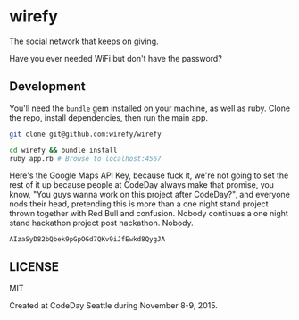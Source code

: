 # wirefy
The social network that keeps on giving.

Have you ever needed WiFi but don't have the password?

## Development

You'll need the `bundle` gem installed on your machine, as well as ruby.
Clone the repo, install dependencies, then run the main app.

```bash
git clone git@github.com:wirefy/wirefy

cd wirefy && bundle install
ruby app.rb # Browse to localhost:4567
```

Here's the Google Maps API Key, because fuck it, we're not going to set the rest of it up because people at CodeDay always make that promise, you know, "You guys wanna work on this project after CodeDay?", and everyone nods their head, pretending this is more than a one night stand project thrown together with Red Bull and confusion. Nobody continues a one night stand hackathon project post hackathon. Nobody.

```
AIzaSyD82bQbek9pGpOGd7QKv9iJfEwkd8QygJA
```

## LICENSE
MIT

Created at CodeDay Seattle during November 8-9, 2015.

